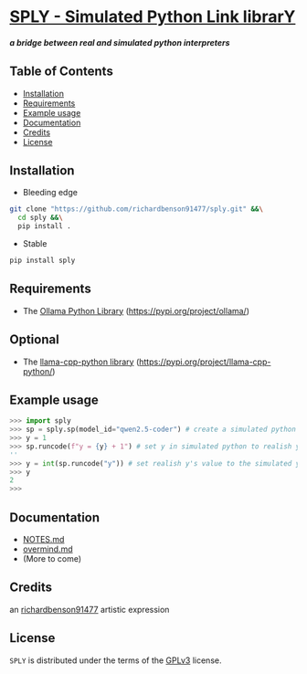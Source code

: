 # [SPLY - Simulated Python Link librarY](https://github.com/richardbenson91477/sply)
#### _a bridge between real and simulated python interpreters_

## Table of Contents

- [Installation](#installation)
- [Requirements](#requirements)
- [Example usage](#example-usage)
- [Documentation](#documentation)
- [Credits](#credits)
- [License](#license)

## Installation
  * Bleeding edge
```bash
git clone "https://github.com/richardbenson91477/sply.git" &&\
  cd sply &&\
  pip install .
```
  * Stable
```bash
pip install sply
```

## Requirements
  * The [Ollama Python Library](https://pypi.org/project/ollama/) (https://pypi.org/project/ollama/)

## Optional
  * The [llama-cpp-python library](https://pypi.org/project/llama-cpp-python/) (https://pypi.org/project/llama-cpp-python/)

## Example usage
```python
>>> import sply
>>> sp = sply.sp(model_id="qwen2.5-coder") # create a simulated python interpreter
>>> y = 1
>>> sp.runcode(f"y = {y} + 1") # set y in simulated python to realish y + 1
''
>>> y = int(sp.runcode("y")) # set realish y's value to the simulated y's value
>>> y
2
>>> 
```

## Documentation
  * [NOTES.md](NOTES.md)
  * [overmind.md](overmind.md)
  * (More to come)

## Credits
an [richardbenson91477](https://www.deviantart.com/richardbenson91477) artistic expression

## License

`SPLY` is distributed under the terms of the [GPLv3](LICENSE.txt) license.

